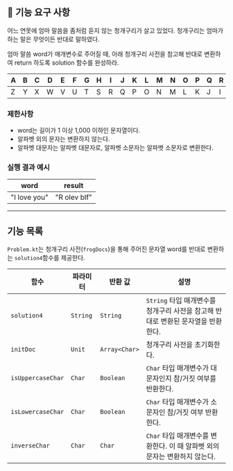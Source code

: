 ## 🚀 기능 요구 사항

어느 연못에 엄마 말씀을 좀처럼 듣지 않는 청개구리가 살고 있었다. 청개구리는 엄마가 하는 말은 무엇이든 반대로 말하였다.

엄마 말씀 word가 매개변수로 주어질 때, 아래 청개구리 사전을 참고해 반대로 변환하여 return 하도록 solution 함수를 완성하라.

| A | B | C | D | E | F | G | H | I | J | K | L | M | N | O | P | Q | R | S | T | U | V | W | X | Y | Z |
| --- | --- | --- | --- | --- | --- | --- | --- | --- | --- | --- | --- | --- | --- | --- | --- | --- | --- | --- | --- | --- | --- | --- | --- | --- | --- |
| Z | Y | X | W | V | U | T | S | R | Q | P | O | N | M | L | K | J | I | H | G | F | E | D | C | B | A |

### 제한사항

- word는 길이가 1 이상 1,000 이하인 문자열이다.
- 알파벳 외의 문자는 변환하지 않는다.
- 알파벳 대문자는 알파벳 대문자로, 알파벳 소문자는 알파벳 소문자로 변환한다.

### 실행 결과 예시

| word | result |
| --- | --- |
| "I love you" | "R olev blf" |

---
## 기능 목록
`Problem.kt`는 청개구리 사전(`frogDocs`)을 통해 주어진 문자열 word를 반대로 변환하는 `solution4`함수를 제공한다.

| 함수                |파라미터|반환 값| 설명                                                |
|-------------------|---|---|---------------------------------------------------|
| `solution4`       |`String`|`String`| `String` 타입 매개변수를 청개구리 사전을 참고해 반대로 변환된 문자열을 반환한다. |
| `initDoc`|`Unit`|`Array<Char>`| 청개구리 사전을 초기화한다.|
| `isUppercaseChar` |`Char`|`Boolean`| `Char` 타입 매개변수가 대문자인지 참/거짓 여부를 반환한다.              |
| `isLowercaseChar` |`Char`|`Boolean`| `Char` 타입 매개변수가 소문자인 참/거짓 여부 반환한다.                |
| `inverseChar`     |`Char`|`Char`| `Char` 타입 매개변수를 변환한다. 이 때 알파벳 외의 문자는 변환하지 않는다.    |
